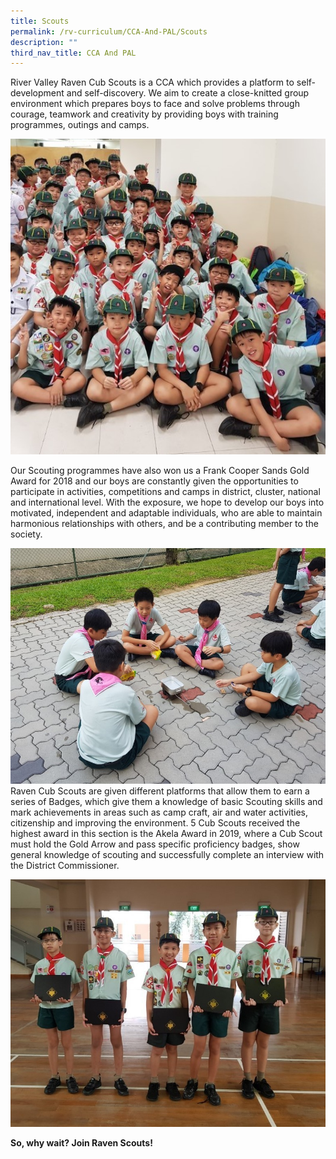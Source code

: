 ```yaml
---
title: Scouts
permalink: /rv-curriculum/CCA-And-PAL/Scouts
description: ""
third_nav_title: CCA And PAL
---
```

River Valley Raven Cub Scouts is a CCA which provides a platform to self-development and self-discovery. We aim to create a close-knitted group environment which prepares boys to face and solve problems through courage, teamwork and creativity by providing boys with training programmes, outings and camps.

![](/images/RV%20Curriculum/CCA%20and%20PAL/Scouts/q1.jpg)

Our Scouting programmes have also won us a Frank Cooper Sands Gold Award for 2018 and our boys are constantly given the opportunities to participate in activities, competitions and camps in district, cluster, national and international level. With the exposure, we hope to develop our boys into motivated, independent and adaptable individuals, who are able to maintain harmonious relationships with others, and be a contributing member to the society.

![](/images/RV%20Curriculum/CCA%20and%20PAL/Scouts/q2.jpg)
Raven Cub Scouts are given different platforms that allow them to earn a series of Badges, which give them a knowledge of basic Scouting skills and mark achievements in areas such as camp craft, air and water activities, citizenship and improving the environment. 5 Cub Scouts received the highest award in this section is the Akela Award in 2019, where a Cub Scout must hold the Gold Arrow and pass specific proficiency badges, show general knowledge of scouting and successfully complete an interview with the District Commissioner.

![](/images/RV%20Curriculum/CCA%20and%20PAL/Scouts/q3.jpg)

**So, why wait? Join Raven Scouts!**